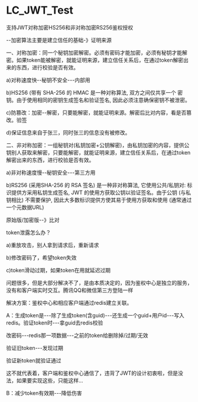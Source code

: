 # LC_JWT_Test
支持JWT对称加密HS256和非对称加密RS256鉴权授权

--加密算法主要是建立信任的基础-》证明来源

一、对称加密：同一个秘钥加密解密。必须有密码才能加密，必须有秘钥才能解密。如果token能被解密，就能证明来源，建立信任关系后，在通过token解密出来的东西，进行校验是否有效。
  
  a)对称速度快--秘钥不安全---内部用
  
  b)HS256 (带有 SHA-256 的 HMAC 是一种对称算法, 双方之间仅共享一个 密钥。由于使用相同的密钥生成签名和验证签名, 因此必须注意确保密钥不被泄密。
  
  c)防篡改：加密--解密，只要能解密，就能证明来源。解密后比对内容，看是否篡改。验签
  
  d)保证信息来自于张三，同时张三的信息没有被修改。

二、非对称加密：一组秘钥对(私钥加密+公钥解密)，由私钥加密的内容，提供公钥别人获取来解密，只要能解密，就能证明来源，建立信任关系后，在通过token解密出来的东西，进行校验是否有效。
  
  a)非对称速度慢--秘钥安全---第三方用
  
  b)RS256 (采用SHA-256 的 RSA 签名) 是一种非对称算法, 它使用公共/私钥对: 标识提供方采用私钥生成签名, JWT 的使用方获取公钥以验证签名。由于公钥 (与私钥相比) 不需要保护, 因此大多数标识提供方使其易于使用方获取和使用 (通常通过一个元数据URL)

原始版/加密版--》比对


token泄露怎么办？
  
  a)重放攻击，别人拿到请求后，重新请求
  
  b)修改密码了，希望token失效
  
  c)token滑动过期，如果token在用就延迟过期

问题很多，但是大部分解决不了，是由本质决定的，因为鉴权中心是独立的服务，没有和客户端实时交互。腾讯QQ和微信第三方登陆一样

解决方案：鉴权中心和相应客户端通过redis建立关联。

A：生成token是---除了生成token(含guid)---还生成一个guid+用户id---写入redis。验证token时---拿guid去redis校验

改密码---redis那一项数据---之前的token给删除掉/过期/无效

验证旧token---发现过期

验证新token就验证通过

这不就代表着，客户端和鉴权中心通信了，违背了JWT的设计初衷啦，但是没法，如果要实现这些，只能这样...

B：减少token有效期---降低伤害







